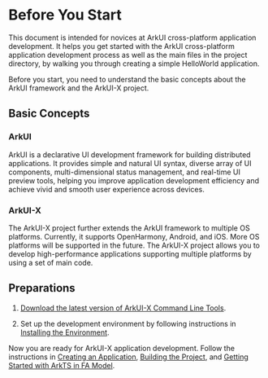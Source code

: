 # Before You Start

This document is intended for novices at ArkUI cross-platform application development. It helps you get started with the ArkUI cross-platform application development process as well as the main files in the project directory, by walking you through creating a simple HelloWorld application.

Before you start, you need to understand the basic concepts about the ArkUI framework and the ArkUI-X project.

## Basic Concepts

### ArkUI

ArkUI is a declarative UI development framework for building distributed applications. It provides simple and natural UI syntax, diverse array of UI components, multi-dimensional status management, and real-time UI preview tools, helping you improve application development efficiency and achieve vivid and smooth user experience across devices.

### ArkUI-X

The ArkUI-X project further extends the ArkUI framework to multiple OS platforms. Currently, it supports OpenHarmony, Android, and iOS. More OS platforms will be supported in the future. The ArkUI-X project allows you to develop high-performance applications supporting multiple platforms by using a set of main code.


## Preparations

1. [Download the latest version of ArkUI-X Command Line Tools](https://gitee.com/arkui-x/cli/repository/archive/master.zip).

2. Set up the development environment by following instructions in [Installing the Environment](https://gitee.com/arkui-x/cli/blob/master/README.md#installing-the-environment).

Now you are ready for ArkUI-X application development. Follow the instructions in [Creating an Application](https://gitee.com/arkui-x/cli/blob/master/README-EN.md#creating-an-application), [Building the Project](https://gitee.com/arkui-x/cli/blob/master/README-EN.md#building-the-project), and [Getting Started with ArkTS in FA Model](quick-start/start-with-ets-fa.md).
